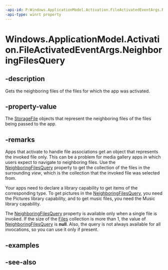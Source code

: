 ----api-id: P:Windows.ApplicationModel.Activation.FileActivatedEventArgs.NeighboringFilesQuery
-api-type: winrt property
---<!-- Property syntaxpublic Windows.Storage.Search.StorageFileQueryResult NeighboringFilesQuery { get; }--># Windows.ApplicationModel.Activation.FileActivatedEventArgs.NeighboringFilesQuery## -descriptionGets the neighboring files of the files for which the app was activated.## -property-valueThe [StorageFile](../windows.storage/storagefile.md) objects that represent the neighboring files of the files being passed to the app.## -remarksApps that activate to handle file associations get an object that represents the invoked file only. This can be a problem for media gallery apps in which users expect to navigate to neighboring files. Use the [NeighboringFilesQuery](fileactivatedeventargs_neighboringfilesquery.md) property to get the collection of the files in the surrounding *view*, which is the collection that the invoked file was selected from.Your apps need to declare a library capability to get items of the corresponding type. To get pictures in the [NeighboringFilesQuery](fileactivatedeventargs_neighboringfilesquery.md), you need the Pictures library capability, and to get music files, you need the Music library capability.The [NeighboringFilesQuery](fileactivatedeventargs_neighboringfilesquery.md) property is available only when a single file is invoked. If the size of the [Files](fileactivatedeventargs_files.md) collection is more than 1, the value of [NeighboringFilesQuery](fileactivatedeventargs_neighboringfilesquery.md) is **null**. Also, the query is not always available for all invocations, so you can use it only if present.## -examples## -see-also